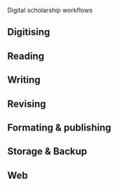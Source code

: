 Digital scholarship workflows

## Digitising

## Reading

## Writing

## Revising

## Formating & publishing

## Storage & Backup

## Web
